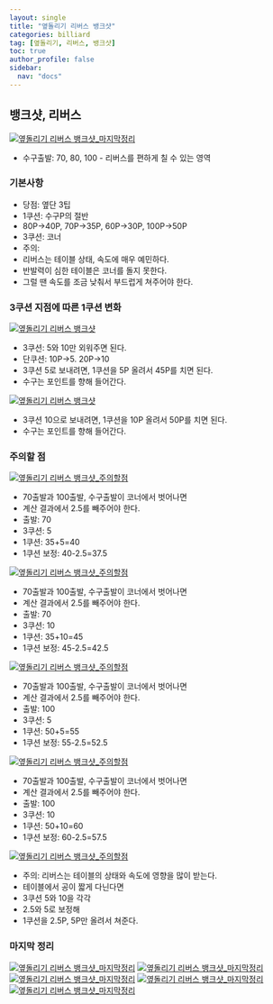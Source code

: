 ```yaml
---
layout: single
title: "옆돌리기 리버스 뱅크샷"
categories: billiard
tag: [옆돌리기, 리버스, 뱅크샷] 
toc: true
author_profile: false
sidebar:
  nav: "docs"
---
```


## 뱅크샷, 리버스
[![옆돌리기 리버스 뱅크샷_마지막정리](/images/옆돌리기_리버스_뱅크샷_마지막정리1.png)](/images/images/옆돌리기_리버스_뱅크샷_마지막정리1.png)
- 수구출발: 70, 80, 100 - 리버스를 편하게 칠 수 있는 영역

### 기본사항
- 당점: 옆단 3팁
- 1쿠션: 수구P의 절반
- 80P→40P, 70P→35P, 60P→30P, 100P→50P
- 3쿠션: 코너
- 주의: 
- 리버스는 테이블 상태, 속도에 매우 예민하다. 
- 반발력이 심한 테이블은 코너를 돌지 못한다. 
- 그럴 땐 속도를 조금 낮춰서 부드럽게 쳐주어야 한다.

### 3쿠션 지점에 따른 1쿠션 변화
[![옆돌리기 리버스 뱅크샷](/images/옆돌리기_리버스_뱅크샷.png)](/images/images/옆돌리기_리버스_뱅크샷.png)
- 3쿠션: 5와 10만 외워주면 된다.
- 단쿠션: 10P→5. 20P→10
- 3쿠션 5로 보내려면, 1쿠션을 5P 올려서 45P를 치면 된다.
- 수구는 포인트를 향해 들어간다.

[![옆돌리기 리버스 뱅크샷](/images/옆돌리기_리버스_뱅크샷2.png)](/images/옆돌리기_리버스_뱅크샷2.png)
- 3쿠션 10으로 보내려면, 1쿠션을 10P 올려서 50P를 치면 된다.
- 수구는 포인트를 향해 들어간다.

### 주의할 점
[![옆돌리기 리버스 뱅크샷_주의할점](/images/옆돌리기_리버스_뱅크샷_주의할점1.png)](/images/옆돌리기_리버스_뱅크샷_주의할점1.png)
- 70출발과 100출발, 수구출발이 코너에서 벗어나면 
- 계산 결과에서 2.5를 빼주어야 한다.
- 출발: 70
- 3쿠션: 5
- 1쿠션: 35+5=40
- 1쿠션 보정: 40-2.5=37.5

[![옆돌리기 리버스 뱅크샷_주의할점](/images/옆돌리기_리버스_뱅크샷_주의할점2.png)](/images/옆돌리기_리버스_뱅크샷_주의할점2.png)
- 70출발과 100출발, 수구출발이 코너에서 벗어나면 
- 계산 결과에서 2.5를 빼주어야 한다.
- 출발: 70
- 3쿠션: 10
- 1쿠션: 35+10=45
- 1쿠션 보정: 45-2.5=42.5

[![옆돌리기 리버스 뱅크샷_주의할점](/images/옆돌리기_리버스_뱅크샷_주의할점3.png)](/images/옆돌리기_리버스_뱅크샷_주의할점3.png)
- 70출발과 100출발, 수구출발이 코너에서 벗어나면 
- 계산 결과에서 2.5를 빼주어야 한다.
- 출발: 100
- 3쿠션: 5
- 1쿠션: 50+5=55
- 1쿠션 보정: 55-2.5=52.5

[![옆돌리기 리버스 뱅크샷_주의할점](/images/옆돌리기_리버스_뱅크샷_주의할점4.png)](/images/옆돌리기_리버스_뱅크샷_주의할점4.png)
- 70출발과 100출발, 수구출발이 코너에서 벗어나면 
- 계산 결과에서 2.5를 빼주어야 한다.
- 출발: 100
- 3쿠션: 10
- 1쿠션: 50+10=60
- 1쿠션 보정: 60-2.5=57.5

[![옆돌리기 리버스 뱅크샷_주의할점](/images/옆돌리기_리버스_뱅크샷_주의할점5.png)](/images/옆돌리기_리버스_뱅크샷_주의할점5.png)
- 주의: 리버스는 테이블의 상태와 속도에 영향을 많이 받는다.
- 테이블에서 공이 짧게 다닌다면
- 3쿠션 5와 10을 각각 
- 2.5와 5로 보정해
- 1쿠션을 2.5P, 5P만 올려서 쳐준다.

### 마지막 정리

[![옆돌리기 리버스 뱅크샷_마지막정리](/images/옆돌리기_리버스_뱅크샷_마지막정리1.png)](/images/옆돌리기_리버스_뱅크샷_마지막정리1.png)
[![옆돌리기 리버스 뱅크샷_마지막정리](/images/옆돌리기_리버스_뱅크샷_마지막정리2.png)](/images/옆돌리기_리버스_뱅크샷_마지막정리2.png)
[![옆돌리기 리버스 뱅크샷_마지막정리](/images/옆돌리기_리버스_뱅크샷_마지막정리3.png)](/images/옆돌리기_리버스_뱅크샷_마지막정리3.png)
[![옆돌리기 리버스 뱅크샷_마지막정리](/images/옆돌리기_리버스_뱅크샷_마지막정리4.png)](/images/옆돌리기_리버스_뱅크샷_마지막정리4.png)
[![옆돌리기 리버스 뱅크샷_마지막정리](/images/옆돌리기_리버스_뱅크샷_마지막정리5.png)](/images/옆돌리기_리버스_뱅크샷_마지막정리5.png)
